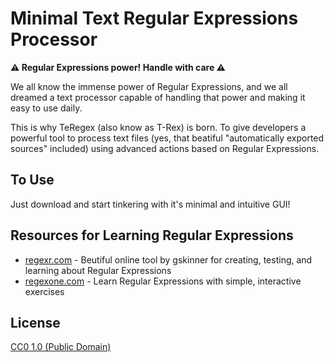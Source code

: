 # Minimal Text Regular Expressions Processor

**⚠️ Regular Expressions power! Handle with care ⚠️**

We all know the immense power of Regular Expressions, and we all dreamed a text processor capable of handling that power and making it easy to use daily.

This is why TeRegex (also know as T-Rex) is born.
To give developers a powerful tool to process text files (yes, that beatiful "automatically exported sources" included) using advanced actions based on Regular Expressions.

## To Use

Just download and start tinkering with it's minimal and intuitive GUI!

## Resources for Learning Regular Expressions

- [regexr.com](https://regexr.com/) - Beutiful online tool by gskinner for creating, testing, and learning about Regular Expressions
- [regexone.com](https://regexone.com/) - Learn Regular Expressions with simple, interactive exercises

## License

[CC0 1.0 (Public Domain)](LICENSE.md)
